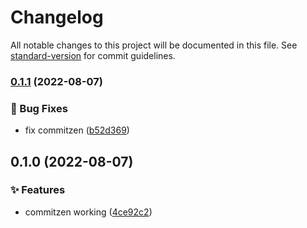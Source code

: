 # Changelog

All notable changes to this project will be documented in this file. See [standard-version](https://github.com/conventional-changelog/standard-version) for commit guidelines.

### [0.1.1](https://github.com/BawnX/astro-template/compare/v0.1.0...v0.1.1) (2022-08-07)


### 🐛 Bug Fixes

* fix commitzen ([b52d369](https://github.com/BawnX/astro-template/commit/b52d36974eb15da8f748588c3f0be613eeba5f6a))

## 0.1.0 (2022-08-07)


### ✨ Features

* commitzen working ([4ce92c2](https://github.com/BawnX/astro-template/commit/4ce92c2b80654495abfe432d02397ef469c06f5e))

